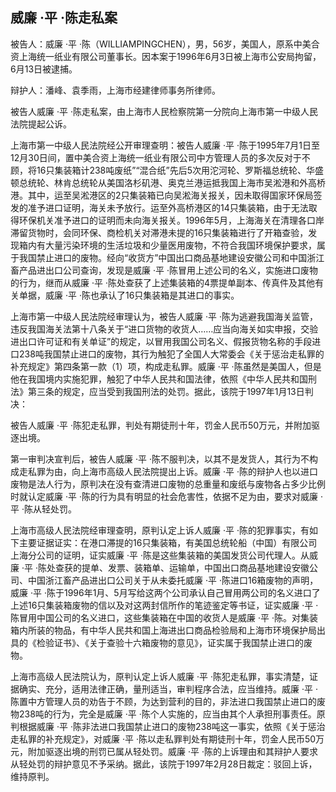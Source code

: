 ## 威廉 ·平 ·陈走私案

被告人：威廉 ·平 ·陈（WILLIAMPINGCHEN），男，56岁，美国人，原系中美合资上海统一纸业有限公司董事长。因本案于1996年6月3日被上海市公安局拘留，6月13日被逮捕。

辩护人：潘峰、袁季雨，上海市经建律师事务所律师。

被告人威廉 ·平 ·陈走私案，由上海市人民检察院第一分院向上海市第一中级人民法院提起公诉。

上海市第一中级人民法院经公开审理查明：被告人威廉 ·平 ·陈于1995年7月1日至12月30日间，置中美合资上海统一纸业有限公司中方管理人员的多次反对于不顾，将16只集装箱计238吨废纸”“混合纸”先后5次用沱河轮、罗斯福总统轮、华盛顿总统轮、林肯总统轮从美国洛杉矶港、奥克兰港运抵我国上海市吴淞港和外高桥港。其中，运至吴淞港区的2只集装箱已向吴淞海关报关，因未取得国家环保局签发的准予进口证明，海关未予放行。运至外高桥港区的14只集装箱，由于无法取得环保机关准予进口的证明而未向海关报关。1996年5月，上海海关在清理各口岸滞留货物时，会同环保、商检机关对滞港未提的16只集装箱进行了开箱查验，发现箱内有大量污染环境的生活垃圾和少量医用废物，不符合我国环境保护要求，属于我国禁止进口的废物。经向“收货方”中国出口商品基地建设安徽公司和中国浙江畜产品进出口公司查询，发现是威廉 ·平 ·陈冒用上述公司的名义，实施进口废物的行为，继而从威廉 ·平 ·陈处查获了上述集装箱的4票提单副本、传真件及其他有关单据，威廉 ·平 ·陈也承认了16只集装箱是其进口的事实。

上海市第一中级人民法院经审理认为，被告人威廉 ·平 ·陈为逃避我国海关监管，违反我国海关法第十八条关于“进口货物的收货人……应当向海关如实申报，交验进出口许可证和有关单证”的规定，以冒用我国公司名义、假报货物名称的手段进口238吨我国禁止进口的废物，其行为触犯了全国人大常委会《关于惩治走私罪的补充规定》第四条第一款（1）项，构成走私罪。威廉 ·平 ·陈虽然是美国人，但是他在我国境内实施犯罪，触犯了中华人民共和国法律，依照《中华人民共和国刑法》第三条的规定，应当受到我国刑法的处罚。据此，该院于1997年1月13日判决：

被告人威廉 ·平 ·陈犯走私罪，判处有期徒刑十年，罚金人民币50万元，并附加驱逐出境。

第一审判决宣判后，被告人威廉 ·平 ·陈不服判决，以其不是发货人，其行为不构成走私罪为由，向上海市高级人民法院提出上诉。威廉 ·平 ·陈的辩护人也以进口废物是法人行为，原判决在没有查清进口废物的总重量和废纸与废物各占多少比例时就认定威廉 ·平 ·陈的行为具有明显的社会危害性，依据不足为由，要求对威廉 ·平 ·陈从轻处罚。

上海市高级人民法院经审理查明，原判认定上诉人威廉 ·平 ·陈的犯罪事实，有如下主要证据证实：在港口滞提的16只集装箱，有美国总统轮船（中国）有限公司上海分公司的证明，证实威廉 ·平 ·陈是这些集装箱的美国发货公司代理人。从威廉 ·平 ·陈处查获的提单、发票、装箱单、运输单，中国出口商品基地建设安徽公司、中国浙江畜产品进出口公司关于从未委托威廉 ·平 ·陈进口16箱废物的声明，威廉 ·平 ·陈于1996年1月、5月写给这两个公司承认自己冒用两公司的名义进口了上述16只集装箱废物的信以及对这两封信所作的笔迹鉴定等书证，证实威廉 ·平 ·陈冒用中国公司的名义进口，这些集装箱在中国的收货人是威廉 ·平 ·陈。对集装箱内所装的物品，有中华人民共和国上海进出口商品检验局和上海市环境保护局出具的《检验证书》、《关于查验十六箱废物的意见》，证实属于我国禁止进口的废物。

上海市高级人民法院认为，原判认定上诉人威廉 ·平 ·陈犯走私罪，事实清楚，证据确实、充分，适用法律正确，量刑适当，审判程序合法，应当维持。威廉 ·平 ·陈置中方管理人员的劝告于不顾，为达到营利的目的，非法进口我国禁止进口的废物238吨的行为，完全是威廉 ·平 ·陈个人实施的，应当由其个人承担刑事责任。原判根据威廉 ·平 ·陈非法进口我国禁止进口的废物238吨这一事实，依照《关于惩治走私罪的补充规定》，对威廉 ·平 ·陈以走私罪判处有期徒刑十年，罚金人民币50万元，附加驱逐出境的刑罚已属从轻处罚。威廉 ·平 ·陈的上诉理由和其辩护人要求从轻处罚的辩护意见不予采纳。据此，该院于1997年2月28日裁定：驳回上诉，维持原判。

